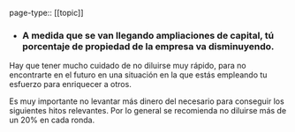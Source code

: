 page-type:: [[topic]]
- ### A medida que se van llegando ampliaciones de capital, tú porcentaje de propiedad de la empresa va disminuyendo.

Hay que tener mucho cuidado de no diluirse muy rápido, para no encontrarte en el futuro en una situación en la que estás empleando tu esfuerzo para enriquecer a otros.

Es muy importante no levantar más dinero del necesario para conseguir los siguientes hitos relevantes. Por lo general se recomienda no diluirse más de un 20% en cada ronda.




